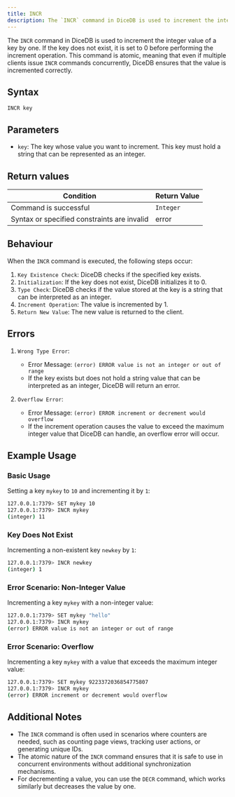 ```yaml
---
title: INCR
description: The `INCR` command in DiceDB is used to increment the integer value of a key by one. If the key does not exist, it is set to 0 before performing the increment operation. This command is atomic, meaning that even if multiple clients issue `INCR` commands concurrently, DiceDB ensures that the value is incremented correctly.
---
```


The `INCR` command in DiceDB is used to increment the integer value of a key by one. If the key does not exist, it is set to 0 before performing the increment operation. This command is atomic, meaning that even if multiple clients issue `INCR` commands concurrently, DiceDB ensures that the value is incremented correctly.

## Syntax

```plaintext
INCR key
```

## Parameters

- `key`: The key whose value you want to increment. This key must hold a string that can be represented as an integer.

## Return values

| Condition                                      | Return Value                                      |
|------------------------------------------------|---------------------------------------------------|
| Command is successful                          | `Integer`                                         |
| Syntax or specified constraints are invalid    | error                                             |

## Behaviour

When the `INCR` command is executed, the following steps occur:

1. `Key Existence Check`: DiceDB checks if the specified key exists.
2. `Initialization`: If the key does not exist, DiceDB initializes it to 0.
3. `Type Check`: DiceDB checks if the value stored at the key is a string that can be interpreted as an integer.
4. `Increment Operation`: The value is incremented by 1.
5. `Return New Value`: The new value is returned to the client.

## Errors
1. `Wrong Type Error`:

   - Error Message: `(error) ERROR value is not an integer or out of range`
   - If the key exists but does not hold a string value that can be interpreted as an integer, DiceDB will return an error.


2. `Overflow Error`:

   - Error Message: `(error) ERROR increment or decrement would overflow`
   - If the increment operation causes the value to exceed the maximum integer value that DiceDB can handle, an overflow error will occur.


## Example Usage

### Basic Usage

Setting a key `mykey` to `10` and incrementing it by `1`:

```bash
127.0.0.1:7379> SET mykey 10
127.0.0.1:7379> INCR mykey
(integer) 11
```

### Key Does Not Exist

Incrementing a non-existent key `newkey` by `1`:

```bash
127.0.0.1:7379> INCR newkey
(integer) 1
```

### Error Scenario: Non-Integer Value

Incrementing a key `mykey` with a non-integer value:
```bash
127.0.0.1:7379> SET mykey "hello"
127.0.0.1:7379> INCR mykey
(error) ERROR value is not an integer or out of range
```

### Error Scenario: Overflow

Incrementing a key `mykey` with a value that exceeds the maximum integer value:
```bash
127.0.0.1:7379> SET mykey 9223372036854775807
127.0.0.1:7379> INCR mykey
(error) ERROR increment or decrement would overflow
```

## Additional Notes

- The `INCR` command is often used in scenarios where counters are needed, such as counting page views, tracking user actions, or generating unique IDs.
- The atomic nature of the `INCR` command ensures that it is safe to use in concurrent environments without additional synchronization mechanisms.
- For decrementing a value, you can use the `DECR` command, which works similarly but decreases the value by one.

